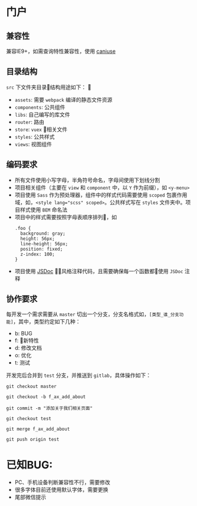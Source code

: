 # 门户

## 兼容性

兼容IE9+，如需查询特性兼容性，使用 [caniuse](https://caniuse.com)

## 目录结构

`src` 下文件夹目录结构用途如下：

- `assets`: 需要 `webpack` 编译的静态文件资源
- `components`: 公共组件
- `libs`: 自己编写的库文件
- `router`: 路由
- `store`: `vuex` 相关文件
- `styles`: 公共样式
- `views`: 视图组件

## 编码要求

- 所有文件使用小写字母，半角符号命名，字母间使用下划线分割
- 项目相关组件（主要在 `view` 和 `component` 中，以 `Y` 作为前缀），如 `<y-menu>`
- 项目使用 `Sass` 作为预处理器，组件中的样式代码需要使用 `scoped` 包裹作用域，如，`<style lang="scss" scoped>`。公共样式写在 `styles` 文件夹中。项目样式使用 `BEM` 命名法
- 项目中的样式需要按照字母表顺序排列，如
  ```
  .foo {
    background: gray;
    height: 56px;
    line-height: 56px;
    position: fixed;
    z-index: 100;
  }
  ```
- 项目使用 [JSDoc](http://usejsdoc.org/) 风格注释代码，且需要确保每一个函数都使用 `JSDoc` 注释

## 协作要求

每开发一个需求需要从 `master` 切出一个分支，分支名格式如，`[类型_谁_分支功能]`，其中，类型约定如下几种：

- b: BUG
- f: 新特性
- d: 修改文档
- o: 优化
- t: 测试

开发完后合并到 `test` 分支，并推送到 `gitlab`，具体操作如下：

```
git checkout master

git checkout -b f_ax_add_about

git commit -m "添加关于我们相关页面"

git checkout test

git merge f_ax_add_about

git push origin test
```


# 已知BUG:
- PC、手机设备判断兼容性不行，需要修改
- 很多字体目前还使用默认字体，需要更换
- 尾部微信提示
